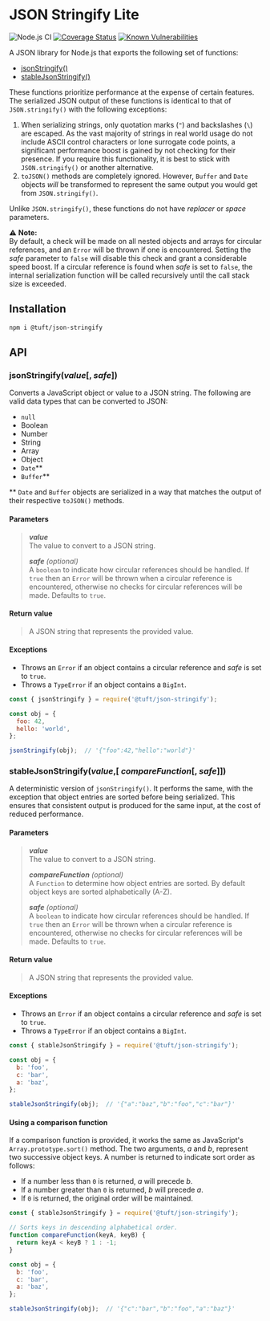 # JSON Stringify Lite

![Node.js CI](https://github.com/rav2040/json-stringify-lite/workflows/Node.js%20CI/badge.svg)
[![Coverage Status](https://coveralls.io/repos/github/rav2040/json-stringify-lite/badge.svg?branch=master)](https://coveralls.io/github/rav2040/json-stringify-lite?branch=master)
[![Known Vulnerabilities](https://snyk.io/test/github/rav2040/json-stringify-lite/badge.svg?targetFile=package.json)](https://snyk.io/test/github/rav2040/json-stringify-lite?targetFile=package.json)

A JSON library for Node.js that exports the following set of functions:

* [jsonStringify()](#jsonstringifyvalue-safe)
* [stableJsonStringify()](#stablejsonstringifyvalue-comparefunction-safe)

These functions prioritize performance at the expense of certain features. The serialized JSON output of these functions is identical to that of `JSON.stringify()` with the following exceptions:

1. When serializing strings, only quotation marks (`"`) and backslashes (`\`) are escaped. As the vast majority of strings in real world usage do not include ASCII control characters or lone surrogate code points, a significant performance boost is gained by not checking for their presence. If you require this functionality, it is best to stick with `JSON.stringify()` or another alternative.
2. `toJSON()` methods are completely ignored. However, `Buffer` and `Date` objects *will* be transformed to represent the same output you would get from `JSON.stringify()`.

Unlike `JSON.stringify()`, these functions do not have *replacer* or *space* parameters.

⚠ **Note:**  
By default, a check will be made on all nested objects and arrays for circular references, and an `Error` will be thrown if one is encountered. Setting the *safe* parameter to `false` will disable this check and grant a considerable speed boost. If a circular reference is found when *safe* is set to `false`, the internal serialization function will be called recursively until the call stack size is exceeded.

## Installation

```bash
npm i @tuft/json-stringify
```

## API

### jsonStringify(*value*[, *safe*])

Converts a JavaScript object or value to a JSON string. The following are valid data types that can be converted to JSON:

* `null`
* Boolean
* Number
* String
* Array
* Object
* `Date`**
* `Buffer`**

\*\* `Date` and `Buffer` objects are serialized in a way that matches the output of their respective `toJSON()` methods.

#### Parameters

>***value***  
>The value to convert to a JSON string.
>
>***safe** (optional)*  
>A `boolean` to indicate how circular references should be handled. If `true` then an `Error` will be thrown when a circular reference is encountered, otherwise no checks for circular references will be made. Defaults to `true`.  

#### Return value

>A JSON string that represents the provided value.

#### Exceptions

* Throws an `Error` if an object contains a circular reference and *safe* is set to `true`.
* Throws a `TypeError` if an object contains a `BigInt`.

```js
const { jsonStringify } = require('@tuft/json-stringify');

const obj = {
  foo: 42,
  hello: 'world',
};

jsonStringify(obj);  // '{"foo":42,"hello":"world"}'
```

### stableJsonStringify(*value*,[ *compareFunction*[, *safe*]])

A deterministic version of `jsonStringify()`. It performs the same, with the exception that object entries are sorted before being serialized. This ensures that consistent output is produced for the same input, at the cost of reduced performance.

#### Parameters

>***value***  
>The value to convert to a JSON string.
>
>***compareFunction** (optional)*  
>A `Function` to determine how object entries are sorted. By default object keys are sorted alphabetically (A-Z).
>
>***safe** (optional)*  
>A `boolean` to indicate how circular references should be handled. If `true` then an `Error` will be thrown when a circular reference is encountered, otherwise no checks for circular references will be made. Defaults to `true`.  

#### Return value

>A JSON string that represents the provided value.

#### Exceptions

* Throws an `Error` if an object contains a circular reference and *safe* is set to `true`.
* Throws a `TypeError` if an object contains a `BigInt`.

```js
const { stableJsonStringify } = require('@tuft/json-stringify');

const obj = {
  b: 'foo',
  c: 'bar',
  a: 'baz',
};

stableJsonStringify(obj);  // '{"a":"baz","b":"foo","c":"bar"}'
```

#### Using a comparison function

If a comparison function is provided, it works the same as JavaScript's `Array.prototype.sort()` method. The two arguments, *a* and *b*, represent two successive object keys. A number is returned to indicate sort order as follows:
* If a number less than `0` is returned, *a* will precede *b*.
* If a number greater than `0` is returned, *b* will precede *a*.
* If `0` is returned, the original order will be maintained.

```js
const { stableJsonStringify } = require('@tuft/json-stringify');

// Sorts keys in descending alphabetical order.
function compareFunction(keyA, keyB) {
  return keyA < keyB ? 1 : -1;
}

const obj = {
  b: 'foo',
  c: 'bar',
  a: 'baz',
};

stableJsonStringify(obj);  // '{"c":"bar","b":"foo","a":"baz"}'
```
